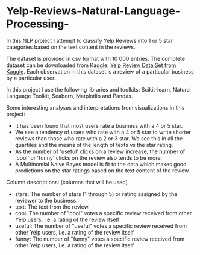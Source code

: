 # Yelp-Reviews-Natural-Language-Processing-

In this NLP project I attempt to classify Yelp Reviews into 1 or 5 star categories based on the text content in the reviews.   

The dataset is provided in csv format with 10 000 entries.  The complete dataset can be downloaded from Kaggle: [Yelp Review Data Set from Kaggle](https://www.kaggle.com/c/yelp-recsys-2013).  Each observation in this dataset is a review of a particular business by a particular user.  

In this project I use the following libraries and toolkits: Scikit-learn, Natural Language Toolkit, Seaborn, Matplotlib and  Pandas.  

Some interesting analyses and interpretations from visualizations in this project:    
* It has been found that most users rate a business with a 4 or 5 star. 
* We see a tendency of users who rate with a 4 or 5 star to write shorter reviews than those who rate with a 2 or 3 star.  We see this in all the quartiles and the means of the length of texts vs the star rating. 
* As the number of 'useful' clicks on a review increase, the number of 'cool' or 'funny' clicks on the review also tends to be more. 
* A Multinomial Naive Bayes model is fit to the data which makes good predictions on the star ratings based on the text content of the review.   

Column descriptions: (columns that will be used)  
* stars:  The number of stars (1 through 5) or rating assigned by the reviewer to the business. 
* text:  The text from the review. 
* cool:  The number of "cool" votes a specific review received from other Yelp users, i.e. a rating of the review itself 
* useful:  The number of "useful" votes a specific review received from other Yelp users, i.e. a rating of the review itself 
* funny:  The number of "funny" votes a specific review received from other Yelp users, i.e. a rating of the review itself

